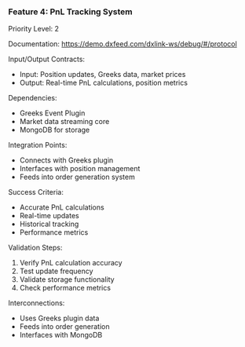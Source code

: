 ### Feature 4: PnL Tracking System  
Priority Level: 2  

Documentation: https://demo.dxfeed.com/dxlink-ws/debug/#/protocol
  
Input/Output Contracts:  
- Input: Position updates, Greeks data, market prices  
- Output: Real-time PnL calculations, position metrics  
  
Dependencies:  
- Greeks Event Plugin  
- Market data streaming core  
- MongoDB for storage  
  
Integration Points:  
- Connects with Greeks plugin  
- Interfaces with position management  
- Feeds into order generation system  
  
Success Criteria:  
- Accurate PnL calculations  
- Real-time updates  
- Historical tracking  
- Performance metrics  
  
Validation Steps:  
1. Verify PnL calculation accuracy  
2. Test update frequency  
3. Validate storage functionality  
4. Check performance metrics  
  
Interconnections:  
- Uses Greeks plugin data  
- Feeds into order generation  
- Interfaces with MongoDB  
